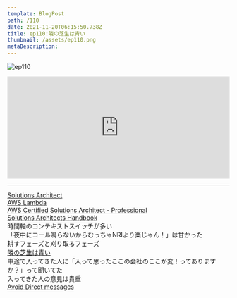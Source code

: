 ```yaml
---
template: BlogPost
path: /110
date: 2021-11-20T06:15:50.738Z
title: ep110:隣の芝生は青い
thumbnail: /assets/ep110.png
metaDescription:
---
```

![ep110](/assets/ep110.png)

<iframe src="https://open.spotify.com/embed/episode/16E9Wf0z2k4faS731N9vwB?utm_source=generator" width="100%" height="232" frameBorder="0" allowfullscreen="" allow="autoplay; clipboard-write; encrypted-media; fullscreen; picture-in-picture"></iframe>

***

[Solutions Architect](https://www.linkedin.com/jobs/solutions-architect-jobs/?originalSubdomain=jp)  
[AWS Lambda](https://aws.amazon.com/jp/lambda/)  
[AWS Certified Solutions Architect - Professional](https://aws.amazon.com/jp/certification/certified-solutions-architect-professional/)  
[Solutions Architects Handbook](https://about.gitlab.com/handbook/customer-success/solutions-architects/)  
時間軸のコンテキストスイッチが多い  
「夜中にコール鳴らないからむっちゃNRIより楽じゃん！」は甘かった  
耕すフェーズと刈り取るフェーズ  
[隣の芝生は青い](https://kotobank.jp/word/%E9%9A%A3%E3%81%AE%E8%8A%9D%E7%94%9F%E3%81%AF%E9%9D%92%E3%81%84-584301)  
中途で入ってきた人に「入って思ったここの会社のここが変！ってありますか？」って聞いてた  
入ってきた人の意見は貴重  
[Avoid Direct messages](https://about.gitlab.com/handbook/communication/#avoid-direct-messages)  





